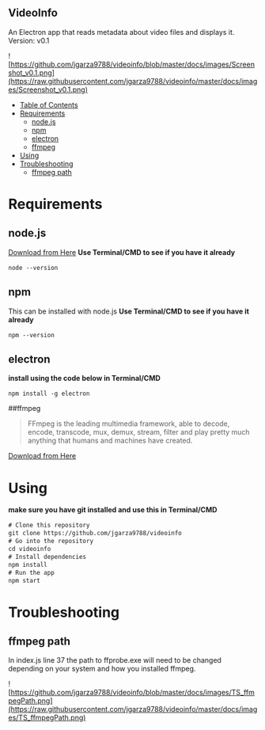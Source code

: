 VideoInfo
--------------
An Electron app that reads metadata about video files and displays it.
Version: v0.1

![https://github.com/jgarza9788/videoinfo/blob/master/docs/images/Screenshot_v0.1.png](https://raw.githubusercontent.com/jgarza9788/videoinfo/master/docs/images/Screenshot_v0.1.png)

<!-- TOC -->

- [Table of Contents](#table-of-contents)
- [Requirements](#requirements)
    - [node.js](#nodejs)
    - [npm](#npm)
    - [electron](#electron)
    - [ffmpeg](#ffmpeg)
- [Using](#using)
- [Troubleshooting](#troubleshooting)
    - [ffmpeg path](#ffmpeg-path)

<!-- /TOC -->

# Requirements

## node.js
[Download from Here](https://nodejs.org/en/download/)
**Use Terminal/CMD to see if you have it already** 
```
node --version
```

## npm
This can be installed with node.js
**Use Terminal/CMD to see if you have it already**
```
npm --version
```

## electron
**install using the code below in Terminal/CMD**
```
npm install -g electron
```

##ffmpeg
>FFmpeg is the leading multimedia framework, able to decode, encode, transcode, mux, demux, stream, filter and play pretty much anything that humans and machines have created.

[Download from Here](https://www.ffmpeg.org/download.html)


# Using

**make sure you have git installed and use this in Terminal/CMD**
```
# Clone this repository
git clone https://github.com/jgarza9788/videoinfo
# Go into the repository
cd videoinfo
# Install dependencies
npm install
# Run the app
npm start
```

# Troubleshooting

## ffmpeg path

In index.js line 37 the path to ffprobe.exe will need to be changed depending on your system and how you installed ffmpeg.

![https://github.com/jgarza9788/videoinfo/blob/master/docs/images/TS_ffmpegPath.png](https://raw.githubusercontent.com/jgarza9788/videoinfo/master/docs/images/TS_ffmpegPath.png)